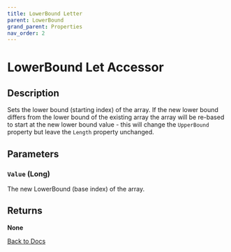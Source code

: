 ```yaml
---
title: LowerBound Letter
parent: LowerBound
grand_parent: Properties
nav_order: 2
---
```


# LowerBound Let Accessor

## Description
Sets the lower bound (starting index) of the array. If the new lower bound differs from the lower bound of the existing array the array will be re-based to start at the new lower bound value - this will change the `UpperBound` property but leave the `Length` property unchanged.

## Parameters
### `Value` (Long)
The new LowerBound (base index) of the array.

## Returns
**None**

[Back to Docs](https://senipah.github.io/VBA-Better-Array/)